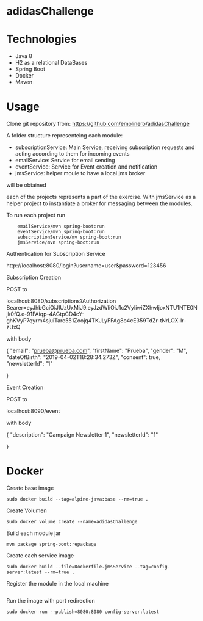 # adidasChallenge

# Technologies

* Java 8
* H2 as a relational DataBases
* Spring Boot
* Docker
* Maven

# Usage

Clone git repository from: https://github.com/emolinero/adidasChallenge

A folder structure representeing each module:
* subscriptionService: Main Service, receiving subscription requests and acting according to them for incoming events
* emailService: Service for email sending
* eventService: Service for Event creation and notification
* jmsService: helper moule to have a local jms broker

will be obtained

each of the projects represents a part of the exercise. With jmsService as a helper project to instantiate a broker for messaging between the modules.

To run each project run

```
	emailService/mvn spring-boot:run
	eventService/mvn spring-boot:run
	subscriptionService/mv spring-boot:run
	jmsService/mvn spring-boot:run
```

Authentication for Subscription Service

http://localhost:8080/login?username=user&password=123456

Subscription Creation

POST to

localhost:8080/subscriptions?Authorization Bearer=eyJhbGciOiJIUzUxMiJ9.eyJzdWIiOiJ1c2VyIiwiZXhwIjoxNTU1NTE0Njk0fQ.e-91FAiqp-4AGtpCD4cY-ghKVyP7qyrm4sjuiTare551Zoojq4TKJLyFFAg8o4cE359TdZr-tNrLOX-lr-zUxQ

with body

{
	"email": "prueba@prueba.com",
	"firstName": "Prueba",
	"gender": "M",
	"dateOfBirth": "2019-04-02T18:28:34.273Z",
	"consent": true,
	"newsletterId": "1"

}

Event Creation

POST to

localhost:8090/event

with body

{
	"description": "Campaign Newsletter 1",
	"newsletterId": "1"

}

# Docker

Create base image
```
sudo docker build --tag=alpine-java:base --rm=true .
```
Create Volumen
```
sudo docker volume create --name=adidasChallenge
```

Build each module jar
```
mvn package spring-boot:repackage
```

Create each service image
```cd jmsService
sudo docker build --file=Dockerfile.jmsService --tag=config-server:latest --rm=true .
```
Register the module in the local machine

```docker run --name=jmsService --publish=61616:61616 --volume=spring-cloud-config-repo:/var/lib/spring-cloud/config-repo config-server:latest
```
Run the image with port redirection
```
sudo docker run --publish=8080:8080 config-server:latest
```
